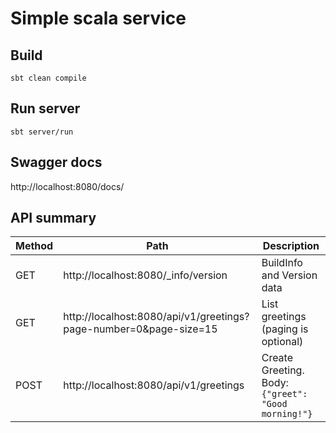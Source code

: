 # Simple scala service

## Build

`sbt clean compile`

## Run server
`sbt server/run`

## Swagger docs

http://localhost:8080/docs/

## API summary

Method | Path | Description 
--- | --- | --- 
GET | http://localhost:8080/_info/version | BuildInfo and Version data
GET | http://localhost:8080/api/v1/greetings?page-number=0&page-size=15 | List greetings (paging is optional) 
POST| http://localhost:8080/api/v1/greetings | Create Greeting. Body: `{"greet": "Good morning!"}`

